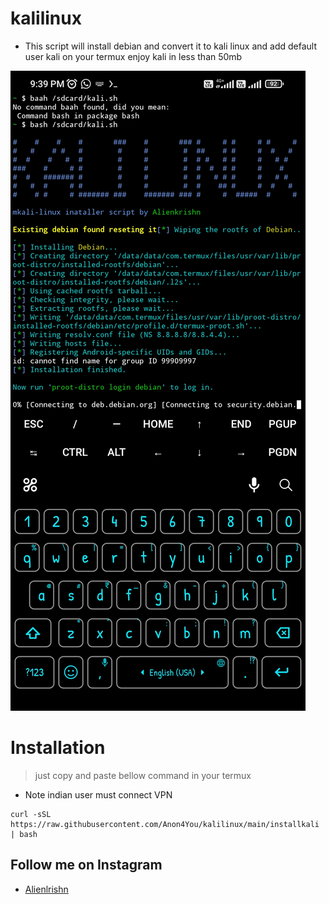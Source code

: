 # kalilinux
* This script will install debian and convert it to kali linux and add default user kali on your termux enjoy kali in less than 50mb

<img src="Screenshot_2023-03-27-21-39-36-506_com.termux.jpg"/>

# Installation
> just copy and paste bellow command in your termux 
* Note indian user must connect VPN
```
curl -sSL https://raw.githubusercontent.com/Anon4You/kalilinux/main/installkali | bash
```

## Follow me on Instagram
* [Alienlrishn](https://www.instagram.com/alienkrishn/") 
